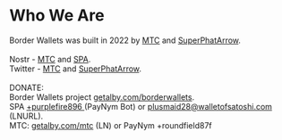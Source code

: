 # Who We Are

Border Wallets was built in 2022 by [MTC](https://mtcfyi.keybase.pub) and [SuperPhatArrow](https://github.com/superphatarrow).<br>
<br>
Nostr - [MTC](https://nostrplebs.com/s/mtc) and [SPA](https://snort.social/p/npub1fguyv0p2whngcfzpdemjpganhmamp6ngwt26q35jcw0p368jmjkqy27896).<br>
Twitter - [MTC](https://twitter.com/ghostofmtc) and [SuperPhatArrow](https://twitter.com/superphatarrow).<br>
<br>
DONATE:<br>
Border Wallets project [getalby.com/borderwallets](getalby.com/borderwallets).<br>
SPA [+purplefire896 ](https://paynym.is/+purplefire896) (PayNym Bot) or plusmaid28@walletofsatoshi.com (LNURL).<br>
MTC: [getalby.com/mtc](https://getalby.com/mtc) (LN) or PayNym +roundfield87f
